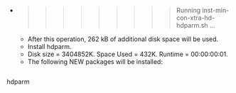 * >>>>>>>>> Running inst-min-con-xtra-hd-hdparm.sh ...
  * After this operation, 262 kB of additional disk space will be used.
  * Install hdparm.
  * Disk size = 3404852K. Space Used = 432K. Runtime = 00:00:00:01.
  * The following NEW packages will be installed:
  ```bash
hdparm
  ```
